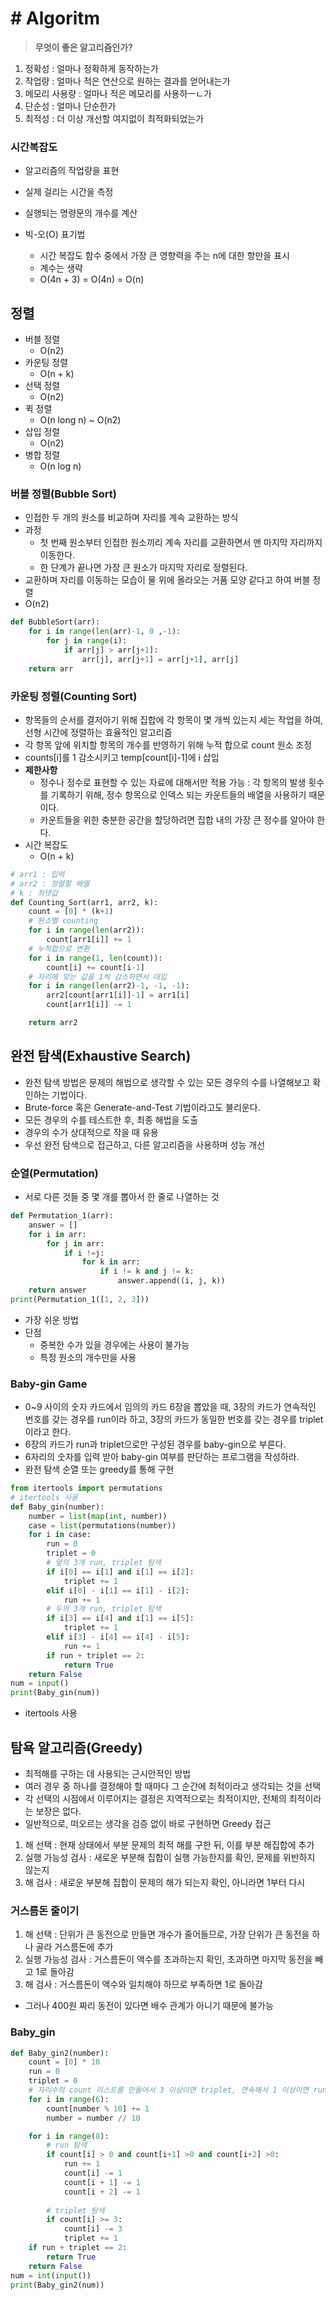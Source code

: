 # # Algoritm

> **무엇이 좋은 알고리즘인가?**

1. 정확성 : 얼마나 정확하게 동작하는가
2. 작업량 : 얼마나 적은 연산으로 원하는 결과를 얻어내는가
3. 메모리 사용량 : 얼마나 적은 메모리를 사용하ㅡㄴ가
4. 단순성 : 얼마나 단순한가
5. 최적성 : 더 이상 개선할 여지없이 최적화되었는가



### 시간복잡도

* 알고리즘의 작업량을 표현

* 실제 걸리는 시간을 측정
* 실행되는 명령문의 개수를 계산

* 빅-오(O) 표기법
  * 시간 복잡도 함수 중에서 가장 큰 영향력을 주는 n에 대한 항만을 표시
  * 계수는 생략
  * O(4n + 3) = O(4n) = O(n)



## 정렬

* 버블 정렬
  * O(n2)
* 카운팅 정렬
  * O(n + k)
* 선택 정렬
  * O(n2)
* 퀵 정렬
  * O(n long n) ~ O(n2)
* 삽입 정렬
  * O(n2)
* 병합 정렬
  * O(n log n)

### 버블 정렬(Bubble Sort)

* 인접한 두 개의 원소를 비교하며 자리를 계속 교환하는 방식
* 과정
  * 첫 번째 원소부터 인접한 원소끼리 계속 자리를 교환하면서 맨 마지막 자리까지 이동한다.
  * 한 단계가 끝나면 가장 큰 원소가 마지막 자리로 정렬된다.
* 교환하며 자리를 이동하는 모습이 물 위에 올라오는 거품 모양 같다고 하여 버블 정렬
* O(n2)

```python
def BubbleSort(arr):
    for i in range(len(arr)-1, 0 ,-1):
        for j in range(i):
            if arr[j] > arr[j+1]:
                arr[j], arr[j+1] = arr[j+1], arr[j]
    return arr
```



### 카운팅 정렬(Counting Sort)

* 항목들의 순서를 결저아기 위해 집합에 각 항목이 몇 개씩 있는지 세는 작업을 하여, 선형 시간에 정렬하는 효율적인 알고리즘
* 각 항목 앞에 위치할 항목의 개수를 반영하기 위해 누적 합으로 count 원소 조정
* counts[i]를 1 감소시키고 temp[count[i]-1]에 i 삽입
* **제한사항**
  * 정수나 정수로 표현할 수 있는 자료에 대해서만 적용 가능 : 각 항목의 발생 횟수를 기록하기 위해, 정수 항목으로 인덱스 되는 카운트들의 배열을 사용하기 때문이다.
  * 카운트들을 위한 충분한 공간을 할당하려면 집합 내의 가장 큰 정수를 알아야 한다.
* 시간 복잡도
  * O(n + k) 

```python
# arr1 : 입력
# arr2 : 정렬할 배열
# k : 최댓값
def Counting_Sort(arr1, arr2, k):
    count = [0] * (k+1)
    # 원소별 counting
    for i in range(len(arr2)):
        count[arr1[i]] += 1
    # 누적합으로 변환
    for i in range(1, len(count)):
        count[i] += count[i-1]
    # 자리에 맞는 값을 1씩 감소하면서 대입
    for i in range(len(arr2)-1, -1, -1):
        arr2[count[arr1[i]]-1] = arr1[i]
        count[arr1[i]] -= 1

    return arr2
```



## 완전 탐색(Exhaustive Search)

* 완전 탐색 방법은 문제의 해법으로 생각할 수 있는 모든 경우의 수를 나열해보고 확인하는 기법이다.
* Brute-force 혹은 Generate-and-Test 기법이라고도 불리운다.
* 모든 경우의 수를 테스트한 후, 최종 해법을 도출
* 경우의 수가 상대적으로 작을 때 유용
* 우선 완전 탐색으로 접근하고, 다른 알고리즘을 사용하며 성능 개선

### 순열(Permutation)

* 서로 다른 것들 중 몇 개를 뽑아서 한 줄로 나열하는 것

```python
def Permutation_1(arr):
    answer = []
    for i in arr:
        for j in arr:
            if i !=j:
                for k in arr:
                    if i != k and j != k:
                        answer.append((i, j, k))
    return answer
print(Permutation_1([1, 2, 3]))
```

* 가장 쉬운 방법
* 단점
  * 중복한 수가 있을 경우에는 사용이 불가능
  * 특정 원소의 개수만을 사용





### Baby-gin Game

* 0~9 사이의 숫자 카드에서 임의의 카드 6장을 뽑았을 때, 3장의 카드가 연속적인 번호를 갖는 경우를 run이라 하고, 3장의 카드가 동일한 번호를 갖는 경우를 triplet이라고 한다.
* 6장의 카드가 run과 triplet으로만 구성된 경우를 baby-gin으로 부른다.
* 6자리의 숫자를 입력 받아 baby-gin 여부를 판단하는 프로그램을 작성하라.
* 완전 탐색 순열 또는 greedy를 통해 구현

```python
from itertools import permutations
# itertools 사용
def Baby_gin(number):
    number = list(map(int, number))
    case = list(permutations(number))
    for i in case:
        run = 0
        triplet = 0
        # 앞의 3개 run, triplet 탐색
        if i[0] == i[1] and i[1] == i[2]:
            triplet += 1
        elif i[0] - i[1] == i[1] - i[2]:
            run += 1
        # 두의 3개 run, triplet 탐색
        if i[3] == i[4] and i[1] == i[5]:
            triplet += 1
        elif i[3] - i[4] == i[4] - i[5]:
            run += 1
        if run + triplet == 2:
            return True
    return False
num = input()
print(Baby_gin(num))
```

* itertools 사용







## 탐욕 알고리즘(Greedy)

* 최적해를 구하는 데 사용되는 근시안적인 방법
* 여러 경우 중 하나를 결정해야 할 때마다 그 순간에 최적이라고 생각되는 것을 선택
* 각 선택의 시점에서 이루어지는 결정은 지역적으로는 최적이지만, 전체의 최적이라는 보장은 없다.
* 일반적으로, 떠오르는 생각을 검증 없이 바로 구현하면 Greedy 접근

1. 해 선택 : 현재 상태에서 부분 문제의 최적 해를 구한 뒤, 이를 부분 해집합에 추가
2. 실행 가능성 검사 : 새로운 부분해 집합이 실행 가능한지를 확인, 문제를 위반하지 않는지
3. 해 검사 : 새로운 부분해 집합이 문제의 해가 되는지 확인, 아니라면 1부터 다시

### 거스름돈 줄이기

1. 해 선택 : 단위가 큰 동전으로 만들면 개수가 줄어들므로, 가장 단위가 큰 동전을 하나 골라 거스름돈에 추가
2. 실행 가능성 검사 : 거스름돈이 액수를 초과하는지 확인, 초과하면 마지막 동전을 빼고 1로 돌아감
3. 해 검사 : 거스름돈이 액수와 일치해야 하므로 부족하면 1로 돌아감

* 그러나 400원 짜리 동전이 있다면 배수 관계가 아니기 때문에 불가능



### Baby_gin

```python
def Baby_gin2(number):
    count = [0] * 10
    run = 0
    triplet = 0
    # 자리수의 count 리스트를 만들어서 3 이상이면 triplet, 연속해서 1 이상이면 run
    for i in range(6):
        count[number % 10] += 1
        number = number // 10

    for i in range(8):
        # run 탐색
        if count[i] > 0 and count[i+1] >0 and count[i+2] >0:
            run += 1
            count[i] -= 1
            count[i + 1] -= 1
            count[i + 2] -= 1
            
        # triplet 탐색
        if count[i] >= 3:
            count[i] -= 3
            triplet += 1
    if run + triplet == 2:
        return True
    return False
num = int(input())
print(Baby_gin2(num))
```

